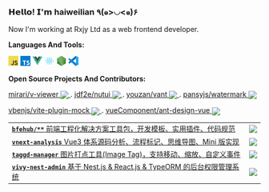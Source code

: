 ### 𝗛𝗲𝗹𝗹𝗼! 𝗜'𝗺 haiweilian ٩(๑>◡<๑)۶

Now I'm working at Rxjy Ltd as a web frontend developer.

**Languages And Tools:**

<code><img height="20" src="https://raw.githubusercontent.com/github/explore/80688e429a7d4ef2fca1e82350fe8e3517d3494d/topics/javascript/javascript.png"></code>
<code><img height="20" src="https://raw.githubusercontent.com/github/explore/80688e429a7d4ef2fca1e82350fe8e3517d3494d/topics/typescript/typescript.png"></code>
<code><img height="20" src="https://raw.githubusercontent.com/github/explore/80688e429a7d4ef2fca1e82350fe8e3517d3494d/topics/vue/vue.png"></code>
<code><img height="20" src="https://raw.githubusercontent.com/github/explore/80688e429a7d4ef2fca1e82350fe8e3517d3494d/topics/react/react.png"></code>
<code><img height="20" src="https://raw.githubusercontent.com/github/explore/80688e429a7d4ef2fca1e82350fe8e3517d3494d/topics/nodejs/nodejs.png"></code>
<code><img height="20" src="https://raw.githubusercontent.com/github/explore/bbd48b997e8d0bef63f676eca4da5e1f76487b56/topics/visual-studio-code/visual-studio-code.png"></code>

**Open Source Projects And Contributors:**

<p align="left">
  <a href="https://github.com/mirari/v-viewer/pulls?q=author%3Ahaiweilian">
    <span>mirari/v-viewer</span>
    <img src="https://img.shields.io/github/stars/mirari/v-viewer" height="18" align="center" />
  </a> .
  <a href="https://github.com/jdf2e/nutui/pulls?q=author%3Ahaiweilian">
    <span>jdf2e/nutui</span>
    <img src="https://img.shields.io/github/stars/jdf2e/nutui" height="18" align="center" />
  </a> .
  <a href="https://github.com/youzan/vant/pulls?q=author%3Ahaiweilian">
    <span>youzan/vant</span>
    <img src="https://img.shields.io/github/stars/youzan/vant" height="18" align="center" />
  </a> .
  <a href="https://github.com/pansyjs/watermark/pulls?q=author%3Ahaiweilian">
    <span>pansyjs/watermark</span>
    <img src="https://img.shields.io/github/stars/pansyjs/watermark" height="18" align="center" />
  </a>
</p>

<p align="left">
  <a href="https://github.com/vbenjs/vite-plugin-mock/pulls?q=author%3Ahaiweilian">
    <span>vbenjs/vite-plugin-mock</span>
    <img src="https://img.shields.io/github/stars/vbenjs/vite-plugin-mock" height="18" align="center" />
  </a> .
  <a href="https://github.com/vueComponent/ant-design-vue/pulls?q=author%3Ahaiweilian">
    <span>vueComponent/ant-design-vue</span>
    <img src="https://img.shields.io/github/stars/vueComponent/ant-design-vue" height="18" align="center" />
  </a>
</p>

<table>
  <tr>
    <td>
      <a href="https://github.com/bfehub">
        <code><strong>bfehub/**</strong></code>
        <span>前端工程化解决方案工具包，开发模板、实用插件、代码规范</span>
      </a>
    </td>
    <td>
      <img src="https://img.shields.io/github/stars/bfehub?style=social" height="22" align="center" />
    </td>
  </tr>
  <tr>
    <td>
      <a href="https://github.com/haiweilian/vnext-analysis">
        <code><strong>vnext-analysis</strong></code>
        <span>Vue3 体系源码分析、流程标记、思维导图、Mini 版实现</span>
      </a>
    </td>
    <td>
      <img src="https://img.shields.io/github/stars/haiweilian/vnext-analysis?style=social" height="22" align="center" />
    </td>
  </tr>
  <tr>
    <td>
      <a href="https://github.com/haiweilian/taggd-manager">
        <code><strong>taggd-manager</strong></code>
        <span>图片打点工具(Image Tag)，支持移动、缩放、自定义事件</span>
      </a>
    </td>
    <td>
      <img src="https://img.shields.io/github/stars/haiweilian/taggd-manager?style=social" height="22" align="center" />
    </td>
  </tr>
  <tr>
    <td>
      <a href="https://github.com/haiweilian/vivy-nest-admin">
        <code><strong>vivy-nest-admin</strong></code>
        <span>基于 Nest.js & React.js & TypeORM 的后台权限管理系统</span>
      </a>
    </td>
    <td>
      <img src="https://img.shields.io/github/stars/haiweilian/vivy-nest-admin?style=social" height="22" align="center" />
    </td>
  </tr>
</table>

<!-- ![haiweilian's github stats](https://github-readme-stats.vercel.app/api?username=haiweilian&show_icons=true&theme=tokyonight) -->

